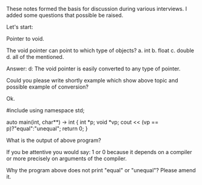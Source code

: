 ﻿These notes formed the basis for discussion during various interviews.
I added some questions that possible be raised.

Let's start:

Pointer to void.

The void pointer can point to which type of objects?
a. int
b. float
c. double
d. all of the mentioned.

Answer: d: The void pointer is easily converted to any type of pointer.

Could you please write shortly example which show above topic and possible example of conversion?

Ok.

#include <iostream>
using namespace std;

auto main(int, char**) -> int {
  int *p;
  void *vp;
  cout << (vp == p)?"equal":"unequal";
  return 0;
}

What is the output of above program?

If you be attentive you would say: 1 or 0 because it depends on a compiler or more precisely on arguments of the compiler.

Why the program above does not print "equal" or "unequal"?
Please amend it.
